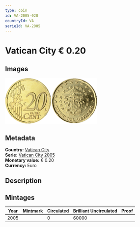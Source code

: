 ```yaml
---
type: coin
id: VA-2005-020
countryId: VA
serieId: VA-2005
---
```


# Vatican City € 0.20

## Images

<img src="../../../Images/common-2002-020.webp" height="150" alt="Front image"><img src="Images/vatican city-2005-020.webp" height="150" alt="Back image">

## Metadata

**Country:** [Vatican City](../index.md)\
**Serie:** [Vatican City 2005](index.md)\
**Monetary value:** € 0.20\
**Currency:** Euro

## Description


## Mintages

| Year | Mintmark | Circulated | Brilliant Uncirculated | Proof |
| ---- | -------- | ---------- | ---------------------- | ----- |
| 2005 |  | 0| 60000 |  |
